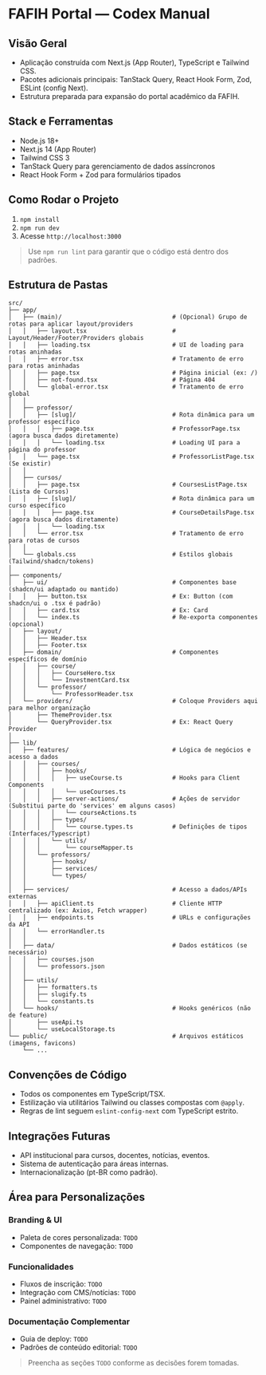 # FAFIH Portal — Codex Manual

## Visão Geral
- Aplicação construída com Next.js (App Router), TypeScript e Tailwind CSS.
- Pacotes adicionais principais: TanStack Query, React Hook Form, Zod, ESLint (config Next).
- Estrutura preparada para expansão do portal acadêmico da FAFIH.

## Stack e Ferramentas
- Node.js 18+
- Next.js 14 (App Router)
- Tailwind CSS 3
- TanStack Query para gerenciamento de dados assíncronos
- React Hook Form + Zod para formulários tipados

## Como Rodar o Projeto
1. `npm install`
2. `npm run dev`
3. Acesse `http://localhost:3000`

> Use `npm run lint` para garantir que o código está dentro dos padrões.

## Estrutura de Pastas
```
src/
├── app/
│   ├── (main)/                               # (Opcional) Grupo de rotas para aplicar layout/providers
│   │   ├── layout.tsx                        # Layout/Header/Footer/Providers globais
│   │   ├── loading.tsx                       # UI de loading para rotas aninhadas
│   │   ├── error.tsx                         # Tratamento de erro para rotas aninhadas
│   │   ├── page.tsx                          # Página inicial (ex: /)
│   │   ├── not-found.tsx                     # Página 404
│   │   └── global-error.tsx                  # Tratamento de erro global
│   │
│   ├── professor/
│   │   ├── [slug]/                           # Rota dinâmica para um professor específico
│   │   │   ├── page.tsx                      # ProfessorPage.tsx (agora busca dados diretamente)
│   │   │   └── loading.tsx                   # Loading UI para a página do professor
│   │   └── page.tsx                          # ProfessorListPage.tsx (Se existir)
│   │
│   ├── cursos/
│   │   ├── page.tsx                          # CoursesListPage.tsx (Lista de Cursos)
│   │   ├── [slug]/                           # Rota dinâmica para um curso específico
│   │   │   ├── page.tsx                      # CourseDetailsPage.tsx (agora busca dados diretamente)
│   │   │   └── loading.tsx
│   │   └── error.tsx                         # Tratamento de erro para rotas de cursos
│   │
│   └── globals.css                           # Estilos globais (Tailwind/shadcn/tokens)
│
├── components/
│   ├── ui/                                   # Componentes base (shadcn/ui adaptado ou mantido)
│   │   ├── button.tsx                        # Ex: Button (com shadcn/ui o .tsx é padrão)
│   │   ├── card.tsx                          # Ex: Card
│   │   └── index.ts                          # Re-exporta componentes (opcional)
│   ├── layout/
│   │   ├── Header.tsx
│   │   ├── Footer.tsx
│   ├── domain/                               # Componentes específicos de domínio
│   │   ├── course/
│   │   │   ├── CourseHero.tsx
│   │   │   └── InvestmentCard.tsx
│   │   └── professor/
│   │       └── ProfessorHeader.tsx
│   └── providers/                            # Coloque Providers aqui para melhor organização
│       ├── ThemeProvider.tsx
│       └── QueryProvider.tsx                 # Ex: React Query Provider
│
├── lib/
│   ├── features/                             # Lógica de negócios e acesso a dados
│   │   ├── courses/
│   │   │   ├── hooks/
│   │   │   │   ├── useCourse.ts              # Hooks para Client Components
│   │   │   │   └── useCourses.ts
│   │   │   ├── server-actions/               # Ações de servidor (Substitui parte do 'services' em alguns casos)
│   │   │   │   └── courseActions.ts
│   │   │   ├── types/
│   │   │   │   └── course.types.ts           # Definições de tipos (Interfaces/Typescript)
│   │   │   └── utils/
│   │   │       └── courseMapper.ts
│   │   └── professors/
│   │       ├── hooks/
│   │       ├── services/
│   │       └── types/
│   │
│   ├── services/                             # Acesso a dados/APIs externas
│   │   ├── apiClient.ts                      # Cliente HTTP centralizado (ex: Axios, Fetch wrapper)
│   │   ├── endpoints.ts                      # URLs e configurações da API
│   │   └── errorHandler.ts
│   │
│   ├── data/                                 # Dados estáticos (se necessário)
│   │   ├── courses.json
│   │   └── professors.json
│   │
│   ├── utils/
│   │   ├── formatters.ts
│   │   ├── slugify.ts
│   │   └── constants.ts
│   └── hooks/                                # Hooks genéricos (não de feature)
│       ├── useApi.ts
│       └── useLocalStorage.ts
└── public/                                   # Arquivos estáticos (imagens, favicons)
    └── ...
```

## Convenções de Código
- Todos os componentes em TypeScript/TSX.
- Estilização via utilitários Tailwind ou classes compostas com `@apply`.
- Regras de lint seguem `eslint-config-next` com TypeScript estrito.

## Integrações Futuras
- API institucional para cursos, docentes, notícias, eventos.
- Sistema de autenticação para áreas internas.
- Internacionalização (pt-BR como padrão).

## Área para Personalizações
### Branding & UI
- Paleta de cores personalizada: `TODO`
- Componentes de navegação: `TODO`

### Funcionalidades
- Fluxos de inscrição: `TODO`
- Integração com CMS/notícias: `TODO`
- Painel administrativo: `TODO`

### Documentação Complementar
- Guia de deploy: `TODO`
- Padrões de conteúdo editorial: `TODO`

> Preencha as seções `TODO` conforme as decisões forem tomadas.
